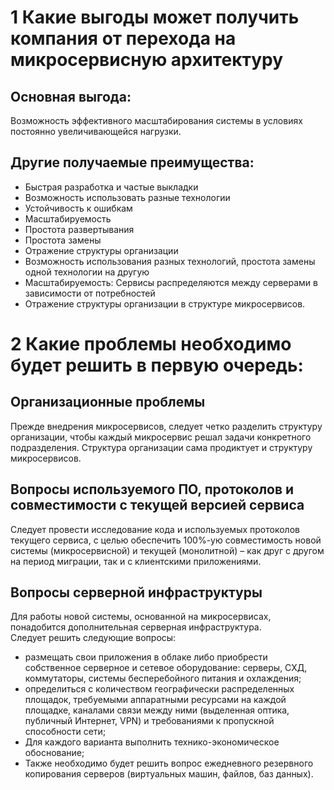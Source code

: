 # 1 Какие выгоды может получить компания от перехода на микросервисную архитектуру

## Основная выгода:

Возможность эффективного масштабирования системы в условиях постоянно увеличивающейся нагрузки. 

## Другие получаемые преимущества:

- Быстрая разработка и частые выкладки
- Возможность использовать разные технологии
- Устойчивость к ошибкам
- Масштабируемость
- Простота развертывания
- Простота замены
- Отражение структуры организации
- Возможность использования разных технологий, простота замены одной технологии на другую 
- Масштабируемость: Сервисы распределяются между серверами в зависимости от потребностей
- Отражение структуры организации в структуре микросервисов.



# 2 Какие проблемы необходимо будет решить в первую очередь:

## Организационные проблемы  
Прежде внедрения микросервисов, следует четко разделить структуру организации, чтобы каждый микросервис решал задачи конкретного подразделения. Структура организации сама продиктует и структуру микросервисов.

## Вопросы используемого ПО, протоколов и совместимости с текущей версией сервиса
Следует провести исследование кода и используемых протоколов текущего сервиса, с целью обеспечить 100%-ую совместимость новой системы (микросервисной) и текущей (монолитной) – как друг с другом на период миграции, так и с клиентскими приложениями.


## Вопросы серверной инфраструктуры 
Для работы новой системы, основанной на микросервисах, понадобится дополнительная серверная инфраструктура.   
Следует решить следующие вопросы: 
- размещать свои приложения в облаке либо приобрести собственное серверное и сетевое оборудование: серверы, СХД, коммутаторы, системы бесперебойного питания и охлаждения;
- определиться с количеством географически распределенных площадок, требуемыми аппаратными ресурсами на каждой площадке, каналами связи между ними (выделенная оптика, публичный Интернет, VPN) и требованиями к пропускной способности сети;
- Для каждого варианта выполнить технико-экономическое обоснование;
- Также необходимо будет решить вопрос ежедневного резервного копирования серверов (виртуальных машин, файлов, баз данных).




